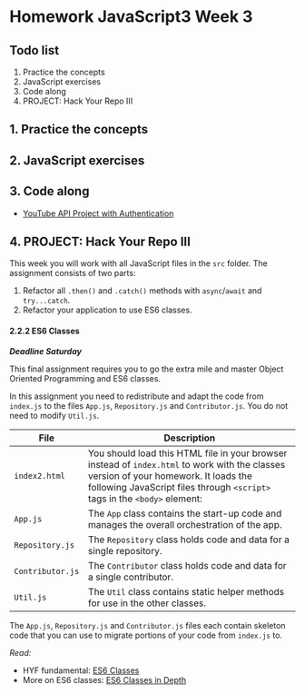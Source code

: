 # Homework JavaScript3 Week 3

## **Todo list**

1. Practice the concepts
2. JavaScript exercises
3. Code along
4. PROJECT: Hack Your Repo III

## **1. Practice the concepts**

## **2. JavaScript exercises**

## **3. Code along**

- [YouTube API Project with Authentication](https://www.youtube.com/watch?v=r-yxNNO1EI8)

## **4. PROJECT: Hack Your Repo III**

This week you will work with all JavaScript files in the `src` folder. The assignment consists of two parts:

1. Refactor all `.then()` and `.catch()` methods with `async`/`await` and `try...catch`.
2. Refactor your application to use ES6 classes.

#### 2.2.2 ES6 Classes

**_Deadline Saturday_**

This final assignment requires you to go the extra mile and master Object Oriented Programming and ES6 classes.

In this assignment you need to redistribute and adapt the code from `index.js` to the files `App.js`, `Repository.js` and `Contributor.js`. You do not need to modify `Util.js`.

| File             | Description                                                                                                                                                                                                        |
| ---------------- | ------------------------------------------------------------------------------------------------------------------------------------------------------------------------------------------------------------------ |
| `index2.html`    | You should load this HTML file in your browser instead of `index.html` to work with the classes version of your homework. It loads the following JavaScript files through `<script>` tags in the `<body>` element: |
| `App.js`         | The `App` class contains the start-up code and manages the overall orchestration of the app.                                                                                                                       |
| `Repository.js`  | The `Repository` class holds code and data for a single repository.                                                                                                                                                |
| `Contributor.js` | The `Contributor` class holds code and data for a single contributor.                                                                                                                                              |
| `Util.js`        | The `Util` class contains static helper methods for use in the other classes.                                                                                                                                      |

The `App.js`, `Repository.js` and `Contributor.js` files each contain skeleton code that you can use to migrate portions of your code from `index.js` to.

_Read:_

- HYF fundamental: [ES6 Classes](https://github.com/HackYourFuture/fundamentals/blob/master/fundamentals/oop_classes.md#es6-classes)
- More on ES6 classes: [ES6 Classes in Depth](https://ponyfoo.com/articles/es6-classes-in-depth)

